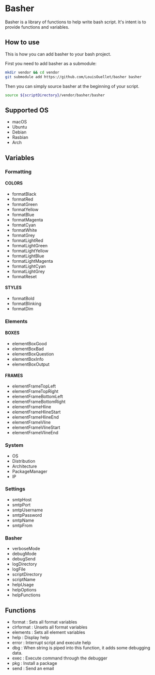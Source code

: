 # Basher
Basher is a library of functions to help write bash script. It's intent is to provide functions and variables.

## How to use
This is how you can add basher to your bash project.

First you need to add basher as a submodule:
```bash
mkdir vendor && cd vendor
git submodule add https://github.com/LouisOuellet/basher basher
```

Then you can simply source basher at the beginning of your script.
```bash
source ${scriptDirectory}/vendor/basher/basher
```

## Supported OS
 * macOS
 * Ubuntu
 * Debian
 * Rasbian
 * Arch
## Variables
### Formatting
#### COLORS
 * formatBlack
 * formatRed
 * formatGreen
 * formatYellow
 * formatBlue
 * formatMagenta
 * formatCyan
 * formatWhite
 * formatGrey
 * formatLightRed
 * formatLightGreen
 * formatLightYellow
 * formatLightBlue
 * formatLightMagenta
 * formatLightCyan
 * formatLightGrey
 * formatReset
#### STYLES
 * formatBold
 * formatBlinking
 * formatDim
### Elements
#### BOXES
 * elementBoxGood
 * elementBoxBad
 * elementBoxQuestion
 * elementBoxInfo
 * elementBoxOutput
#### FRAMES
 * elementFrameTopLeft
 * elementFrameTopRight
 * elementFrameBottomLeft
 * elementFrameBottomRight
 * elementFrameHline
 * elementFrameHlineStart
 * elementFrameHlineEnd
 * elementFrameVline
 * elementFrameVlineStart
 * elementFrameVlineEnd
### System
 * OS
 * Distribution
 * Architecture
 * PackageManager
 * IP
### Settings
 * smtpHost
 * smtpPort
 * smtpUsername
 * smtpPassword
 * smtpName
 * smtpFrom
### Basher
 * verboseMode
 * debugMode
 * debugSend
 * logDirectory
 * logFile
 * scriptDirectory
 * scriptName
 * helpUsage
 * helpOptions
 * helpFunctions
## Functions
 * format : Sets all format variables
 * clrformat : Unsets all format variables
 * elements : Sets all element variables
 * help : Display help
 * error : Interrupt script and execute help
 * dbg : When string is piped into this function, it adds some debugging data.
 * exec : Execute command through the debugger
 * pkg : Install a package
 * send : Send an email
